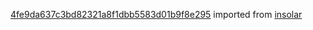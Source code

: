 [4fe9da637c3bd82321a8f1dbb5583d01b9f8e295](https://github.com/insolar/insolar/commit/4fe9da637c3bd82321a8f1dbb5583d01b9f8e295) imported from [insolar](https://github.com/insolar/insolar)
